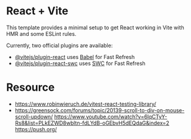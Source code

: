 # React + Vite

This template provides a minimal setup to get React working in Vite with HMR and some ESLint rules.

Currently, two official plugins are available:

- [@vitejs/plugin-react](https://github.com/vitejs/vite-plugin-react/blob/main/packages/plugin-react/README.md) uses [Babel](https://babeljs.io/) for Fast Refresh
- [@vitejs/plugin-react-swc](https://github.com/vitejs/vite-plugin-react-swc) uses [SWC](https://swc.rs/) for Fast Refresh


# Resource
- https://www.robinwieruch.de/vitest-react-testing-library/
- https://greensock.com/forums/topic/20139-scroll-to-div-on-mouse-scroll-updown/
https://www.youtube.com/watch?v=6lqCTyY-Rs8&list=PLkEZWD8wbltn-fdLYdB-oGEbvH5dEQdaG&index=2
https://push.org/